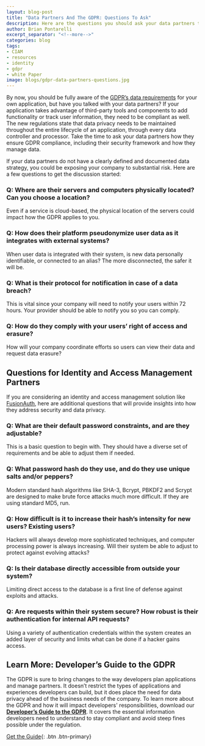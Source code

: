 ```yaml
---
layout: blog-post
title: "Data Partners And The GDPR: Questions To Ask"
description: Here are the questions you should ask your data partners to make sure they, and you, are GDPR compliant.
author: Brian Pontarelli
excerpt_separator: "<!--more-->"
categories: blog
tags:
- CIAM
- resources
- identity
- gdpr
- white Paper
image: blogs/gdpr-data-partners-questions.jpg
---
```


By now, you should be fully aware of the [GDPR’s data requirements](/blog/2018/03/23/white-paper-developers-guide-gdpr.html "Get the Developer's Guide to the GDPR") for your own application, but have you talked with your data partners? If your application takes advantage of third-party tools and components to add functionality or track user information, they need to be compliant as well. The new regulations state that data privacy needs to be maintained throughout the entire lifecycle of an application, through every data controller and processor. Take the time to ask your data partners how they ensure GDPR compliance, including their security framework and how they manage data.

<!--more-->
If your data partners do not have a clearly defined and documented data strategy, you could be exposing your company to substantial risk. Here are a few questions to get the discussion started:

### Q: Where are their servers and computers physically located? Can you choose a location?

Even if a service is cloud-based, the physical location of the servers could impact how the GDPR applies to you.

### Q: How does their platform pseudonymize user data as it integrates with external systems?

When user data is integrated with their system, is new data personally identifiable, or connected to an alias? The more disconnected, the safer it will be.

### Q: What is their protocol for notification in case of a data breach?

This is vital since your company will need to notify your users within 72 hours. Your provider should be able to notify you so you can comply.

### Q: How do they comply with your users’ right of access and erasure?

How will your company coordinate efforts so users can view their data and request data erasure?

## **Questions for Identity and Access Management Partners**

If you are considering an identity and access management solution like [FusionAuth](https:fusionauth.io "FusionAuth Home"), here are additional questions that will provide insights into how they address security and data privacy.

### Q: What are their default password constraints, and are they adjustable?

This is a basic question to begin with. They should have a diverse set of requirements and be able to adjust them if needed.

### Q: What password hash do they use, and do they use unique salts and/or peppers?

Modern standard hash algorithms like SHA-3, Bcrypt, PBKDF2 and Scrypt are designed to make brute force attacks much more difficult. If they are using standard MD5, run.

### Q: How difficult is it to increase their hash’s intensity for new users? Existing users?

Hackers will always develop more sophisticated techniques, and computer processing power is always increasing. Will their system be able to adjust to protect against evolving attacks?

### Q: Is their database directly accessible from outside your system?

Limiting direct access to the database is a first line of defense against exploits and attacks.

### Q: Are requests within their system secure? How robust is their authentication for internal API requests?

Using a variety of authentication credentials within the system creates an added layer of security and limits what can be done if a hacker gains access.

## Learn More: Developer’s Guide to the GDPR

The GDPR is sure to bring changes to the way developers plan applications and manage partners. It doesn’t restrict the types of applications and experiences developers can build, but it does place the need for data privacy ahead of the business needs of the company. To learn more about the GDPR and how it will impact developers' responsibilities, download our [**Developer’s Guide to the GDPR**](/blog/2018/03/23/white-paper-developers-guide-gdpr.html "Get the Developer's Guide to the GDPR"). It covers the essential information developers need to understand to stay compliant and avoid steep fines possible under the regulation.

[Get the Guide](/blog/2018/03/23/white-paper-developers-guide-gdpr.html){: .btn .btn-primary}

<!--
- Technology
- FusionAuth
- Resources
- White Paper
-->
